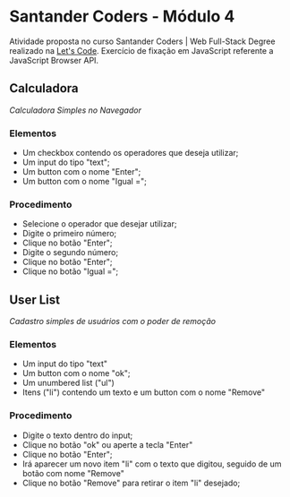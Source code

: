 # Santander Coders - Módulo 4

Atividade proposta no curso Santander Coders | Web Full-Stack Degree realizado na [Let's Code](https://www.letscode.com.br/). Exercício de fixação em JavaScript referente a JavaScript Browser API.

## Calculadora

_Calculadora Simples no Navegador_

### Elementos

*   Um checkbox contendo os operadores que deseja utilizar;
*   Um input do tipo "text";
*   Um button com o nome "Enter";
*   Um button com o nome "Igual =";

### Procedimento

*  Selecione o operador que desejar utilizar;
*  Digite o primeiro número;
*  Clique no botão "Enter";
*  Digite o segundo número;
*  Clique no botão "Enter";
*  Clique no botão "Igual =";

## User List

_Cadastro simples de usuários com o poder de remoção_

### Elementos

*   Um input do tipo "text"
*   Um button com o nome "ok";
*   Um unumbered list ("ul")
*   Itens ("li") contendo um texto e um button com o nome "Remove"

### Procedimento

*  Digite o texto dentro do input;
*  Clique no botão "ok" ou aperte a tecla "Enter"
*  Clique no botão "Enter";
*  Irá aparecer um novo item "li" com o texto que digitou, seguido de um botão com nome "Remove"
*  Clique no botão "Remove" para retirar o item "li" desejado;
